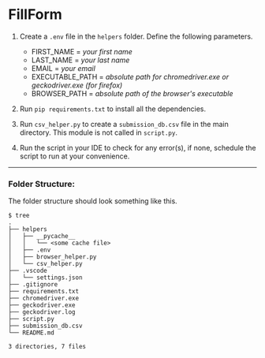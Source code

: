 # FillForm
1. Create a `.env` file in the `helpers` folder. Define the following parameters.
    * FIRST_NAME = *your first name*
    * LAST_NAME = *your last name*
    * EMAIL = *your email*
    * EXECUTABLE_PATH = *absolute path for chromedriver.exe or geckodriver.exe (for firefox)*
    * BROWSER_PATH = *absolute path of the browser's executable*

2. Run `pip requirements.txt` to install all the dependencies.

3. Run `csv_helper.py` to create a `submission_db.csv` file in the main directory. This module is not called in `script.py`.

4. Run the script in your IDE to check for any error(s), if none, schedule the script to run at your convenience.
---
### Folder Structure:
The folder structure should look something like this.
```
$ tree
.
├── helpers
│   ├── __pycache__
│   │   └── <some cache file>
│   ├── .env
│   ├── browser_helper.py
│   └── csv_helper.py
├── .vscode
│   └── settings.json
├── .gitignore
├── requirements.txt
├── chromedriver.exe
├── geckodriver.exe
├── geckodriver.log
├── script.py
├── submission_db.csv
└── README.md

3 directories, 7 files
```
